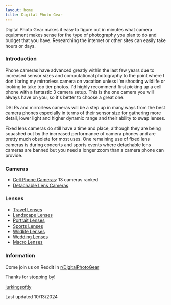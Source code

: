 ```yaml
---
layout: home
title: Digital Photo Gear
---
```


Digital Photo Gear makes it easy to figure out in minutes what camera equipment makes sense for the type of photography you plan to do and budget that you have. Researching the internet or other sites can easily take hours or days.

### Introduction

Phone cameras have advanced greatly within the last few years due to increased sensor sizes and computational photography to the point where I don't bring my mirrorless camera on vacation unless I'm shooting wildlife or looking to take top tier photos. I'd highly recommend first picking up a cell phone with a fantastic 3 camera setup. This is the one camera you will always have on you, so it's better to choose a great one.

DSLRs and mirrorless cameras will be a step up in many ways from the best camera phones especially in terms of their sensor size for gathering more detail, lower light and higher dynamic range and their ability to swap lenses.

Fixed lens cameras do still have a time and place, although they are being squashed out by the increased performance of camera phones and are pretty much obsolete for most uses. One remaining use of fixed lens cameras is during concerts and sports events where detachable lens cameras are banned but you need a longer zoom than a camera phone can provide.

### Cameras
- [Cell Phone Cameras](/phone-cameras/): 13 cameras ranked
- [Detachable Lens Cameras](/detachable-lens-cameras/)

### Lenses
- [Travel Lenses](/travel-lenses/)
- [Landscape Lenses](/landscape-lenses/)
- [Portrait Lenses](/portrait-lenses/)
- [Sports Lenses](/sports-lenses/)
- [Wildlife Lenses](/wildlife-lenses/)
- [Wedding Lenses](/wedding-lenses/)
- [Macro Lenses](/macro-lenses/)

### Information

Come join us on Reddit in [r/DigitalPhotoGear](https://www.reddit.com/r/DigitalPhotoGear/)

Thanks for stopping by!

[lurkingsoftly](https://www.reddit.com/user/lurkingsoftly)

Last updated 10/13/2024

